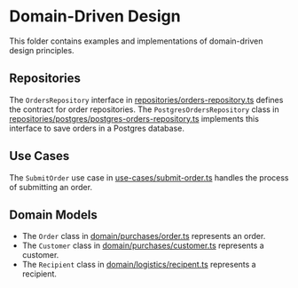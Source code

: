 # Domain-Driven Design

This folder contains examples and implementations of domain-driven design principles.

## Repositories

The `OrdersRepository` interface in [repositories/orders-repository.ts](repositories/orders-repository.ts) defines the contract for order repositories. The `PostgresOrdersRepository` class in [repositories/postgres/postgres-orders-repository.ts](repositories/postgres/postgres-orders-repository.ts) implements this interface to save orders in a Postgres database.

## Use Cases

The `SubmitOrder` use case in [use-cases/submit-order.ts](use-cases/submit-order.ts) handles the process of submitting an order.

## Domain Models

- The `Order` class in [domain/purchases/order.ts](domain/purchases/order.ts) represents an order.
- The `Customer` class in [domain/purchases/customer.ts](domain/purchases/customer.ts) represents a customer.
- The `Recipient` class in [domain/logistics/recipent.ts](domain/logistics/recipent.ts) represents a recipient.
